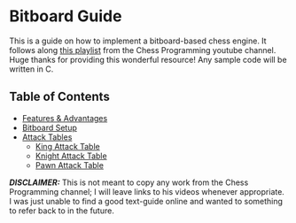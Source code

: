 # Bitboard Guide

This is a guide on how to implement a bitboard-based chess engine. It follows along [this playlist](https://www.youtube.com/playlist?list=PLmN0neTso3Jxh8ZIylk74JpwfiWNI76Cs) from the Chess Programming youtube channel. Huge thanks for providing this wonderful resource! Any sample code will be written in C.  

## Table of Contents
* [Features & Advantages](features-and-advantages.md)
* [Bitboard Setup](bitboard-setup.md)
* [Attack Tables](attack-tables.md)
  * [King Attack Table](king-attack-table.md)
  * [Knight Attack Table](knight-attack-table.md)
  * [Pawn Attack Table](pawn-attack-table.md)

***DISCLAIMER:*** This is not meant to copy any work from the Chess Programming channel; I will leave links to his videos whenever appropriate. I was just unable to find a good text-guide online and wanted to something to refer back to in the future. 

